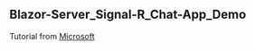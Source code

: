 ## Blazor-Server_Signal-R_Chat-App_Demo

Tutorial from [Microsoft](https://docs.microsoft.com/en-us/aspnet/core/tutorials/signalr-blazor?view=aspnetcore-6.0&tabs=visual-studio&pivots=server)
